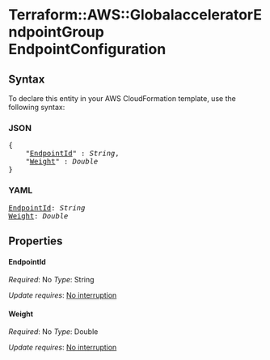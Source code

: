 # Terraform::AWS::GlobalacceleratorEndpointGroup EndpointConfiguration

## Syntax

To declare this entity in your AWS CloudFormation template, use the following syntax:

### JSON

<pre>
{
    "<a href="#endpointid" title="EndpointId">EndpointId</a>" : <i>String</i>,
    "<a href="#weight" title="Weight">Weight</a>" : <i>Double</i>
}
</pre>

### YAML

<pre>
<a href="#endpointid" title="EndpointId">EndpointId</a>: <i>String</i>
<a href="#weight" title="Weight">Weight</a>: <i>Double</i>
</pre>

## Properties

#### EndpointId

_Required_: No
_Type_: String

_Update requires_: [No interruption](https://docs.aws.amazon.com/AWSCloudFormation/latest/UserGuide/using-cfn-updating-stacks-update-behaviors.html#update-no-interrupt)

#### Weight

_Required_: No
_Type_: Double

_Update requires_: [No interruption](https://docs.aws.amazon.com/AWSCloudFormation/latest/UserGuide/using-cfn-updating-stacks-update-behaviors.html#update-no-interrupt)

